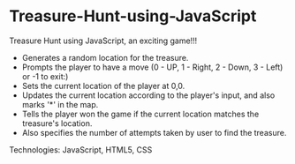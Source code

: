 # Treasure-Hunt-using-JavaScript
Treasure Hunt using JavaScript, an exciting game!!! 

* Generates a random location for the treasure. 
* Prompts the player to have a move (0 - UP, 1 - Right, 2 - Down, 3 - Left) or -1 to exit:)
* Sets the current location of the player at 0,0.
* Updates the current location according to the player's input, and also marks '*' in the map.
* Tells the player won the game if the current location matches the treasure's location.
* Also specifies the number of attempts taken by user to find the treasure.

Technologies: JavaScript, HTML5, CSS

